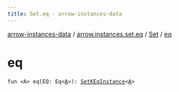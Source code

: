 ```yaml
---
title: Set.eq - arrow-instances-data
---
```


[arrow-instances-data](../../index.html) / [arrow.instances.set.eq](../index.html) / [Set](index.html) / [eq](./eq.html)

# eq

`fun <A> eq(EQ: Eq<`[`A`](eq.html#A)`>): `[`SetKEqInstance`](../../arrow.instances/-set-k-eq-instance/index.html)`<`[`A`](eq.html#A)`>`